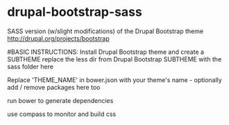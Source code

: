 drupal-bootstrap-sass
=====================

SASS version (w/slight modifications) of the Drupal Bootstrap theme
http://drupal.org/projects/bootstrap

#BASIC INSTRUCTIONS:
Install Drupal Bootstrap theme and create a SUBTHEME
replace the less dir from Drupal Bootstrap SUBTHEME with the sass folder here

Replace 'THEME_NAME' in bower.json with your theme's name - optionally add / remove packages here too

run bower to generate dependencies

use compass to monitor and build css